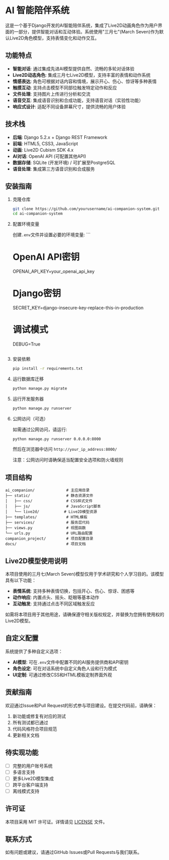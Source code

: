 # AI 智能陪伴系统


这是一个基于Django开发的AI智能陪伴系统，集成了Live2D动画角色作为用户界面的一部分，提供智能对话和互动体验。系统使用"三月七"(March Seven)作为默认Live2D角色模型，支持表情变化和动作交互。

## 功能特点

- **智能对话**: 通过集成先进AI模型提供自然、流畅的多轮对话体验
- **Live2D动态角色**: 集成三月七Live2D模型，支持丰富的表情和动作系统
- **情感表达**: 角色可根据对话内容和情境，展示开心、伤心、惊讶等多种表情
- **触摸互动**: 支持点击模型不同部位触发特定动作和反应
- **文件处理**: 支持图片上传进行分析和交流
- **语音交互**: 集成语音识别和合成功能，支持语音对话（实验性功能）
- **响应式设计**: 适配不同设备屏幕尺寸，提供流畅的用户体验

## 技术栈

- **后端**: Django 5.2.x + Django REST Framework
- **前端**: HTML5, CSS3, JavaScript
- **动画**: Live2D Cubism SDK 4.x
- **AI对话**: OpenAI API (可配置其他API)
- **数据存储**: SQLite (开发环境) / 可扩展至PostgreSQL
- **语音处理**: 集成第三方语音识别和合成服务

## 安装指南

1. 克隆仓库

    ```bash
    git clone https://github.com/yourusername/ai-companion-system.git
    cd ai-companion-system
    ```

2. 配置环境变量
   
    创建`.env`文件并设置必要的环境变量:    ```
    # OpenAI API密钥
    OPENAI_API_KEY=your_openai_api_key
    
    # Django密钥
    SECRET_KEY=django-insecure-key-replace-this-in-production
    
    # 调试模式
    DEBUG=True
    ```

3. 安装依赖

    ```bash
    pip install -r requirements.txt
    ```

4. 运行数据库迁移

    ```bash
    python manage.py migrate
    ```

5. 运行开发服务器

    ```bash
    python manage.py runserver
    ```

6. 公网访问（可选）
   
    如需通过公网访问，请运行:

    ```bash
    python manage.py runserver 0.0.0.0:8000
    ```
    
    然后在浏览器中访问 `http://your_ip_address:8000/`

    注意：公网访问时请确保适当配置安全选项和防火墙规则

## 项目结构

```
ai_companion/              # 主应用目录
├── static/                # 静态资源文件
│   ├── css/               # CSS样式文件
│   ├── js/                # JavaScript脚本
│   └── live2d/           # Live2D模型资源
├── templates/             # HTML模板
├── services/              # 服务层代码
├── views.py               # 视图函数
└── urls.py                # URL路由配置
companion_project/         # 项目配置目录
docs/                      # 项目文档
```

## Live2D模型使用说明

本项目使用的三月七(March Seven)模型仅用于学术研究和个人学习目的。该模型具有以下功能：

- **表情系统**: 支持多种表情切换，包括开心、伤心、惊讶、困惑等
- **动作响应**: 内置点头、摇头、眨眼等基本动作
- **互动触发**: 支持通过点击不同区域触发反应

如需将本项目用于其他用途，请确保遵守相关版权规定，并替换为您拥有使用权的Live2D模型。

## 自定义配置

系统提供了多种自定义选项：

- **AI模型**: 可在`.env`文件中配置不同的AI服务提供商和API密钥
- **角色设定**: 可在对话系统中自定义角色人设和行为模式
- **UI定制**: 可通过修改CSS和HTML模板定制界面外观

## 贡献指南

欢迎通过Issue和Pull Request的形式参与项目建设。在提交代码前，请确保：

1. 新功能或修复有对应的测试
2. 所有测试都已通过
3. 代码风格符合项目规范
4. 更新相关文档

## 待实现功能

- [ ] 完整的用户账号系统
- [ ] 多语言支持
- [ ] 更多Live2D模型集成
- [ ] 跨平台客户端支持
- [ ] 离线模式支持

## 许可证

本项目采用 MIT 许可证。详情请见 [LICENSE](LICENSE) 文件。

## 联系方式

如有问题或建议，请通过GitHub Issues或Pull Requests与我们联系。
